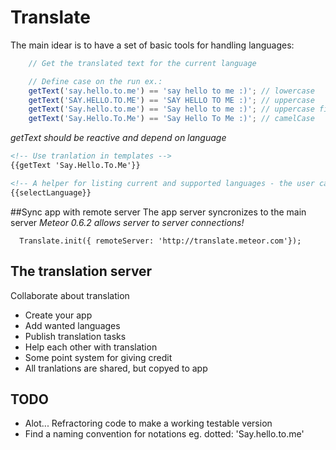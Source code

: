 # Translate
The main idear is to have a set of basic tools for handling languages:
```js
    // Get the translated text for the current language

    // Define case on the run ex.:
    getText('say.hello.to.me') == 'say hello to me :)'; // lowercase
    getText('SAY.HELLO.TO.ME') == 'SAY HELLO TO ME :)'; // uppercase
    getText('Say.hello.to.me') == 'Say hello to me :)'; // uppercase first letter, rest lowercase
    getText('Say.Hello.To.Me') == 'Say Hello To Me :)'; // camelCase
```
*getText should be reactive and depend on language*

```html
<!-- Use tranlation in templates -->
{{getText 'Say.Hello.To.Me'}}

<!-- A helper for listing current and supported languages - the user can change language -->
{{selectLanguage}}
```


##Sync app with remote server
The app server syncronizes to the main server *Meteor 0.6.2 allows server to server connections!*
```
  Translate.init({ remoteServer: 'http://translate.meteor.com'});
```

## The translation server
Collaborate about translation
* Create your app
* Add wanted languages
* Publish translation tasks
* Help each other with translation
* Some point system for giving credit
* All tranlations are shared, but copyed to app

## TODO
* Alot... Refractoring code to make a working testable version
* Find a naming convention for notations eg. dotted: 'Say.hello.to.me'


